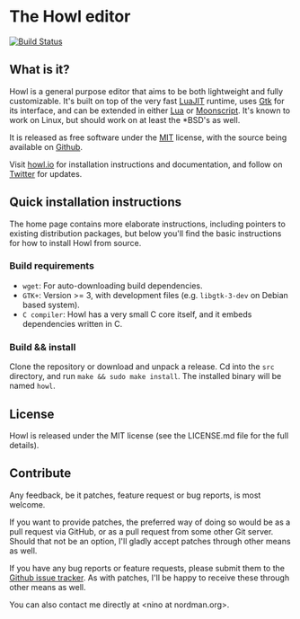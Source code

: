 # The Howl editor

[![Build Status](https://travis-ci.org/howl-editor/howl.png?branch=master)](https://travis-ci.org/howl-editor/howl)

## What is it?

Howl is a general purpose editor that aims to be both lightweight
and fully customizable. It's built on top of the very fast
[LuaJIT](http://luajit.org) runtime, uses [Gtk](http://www.gtk.org) for its
interface, and can be extended in either [Lua](http://www.lua.org) or
[Moonscript](http://www.moonscript.org). It's known to work on Linux, but
should work on at least the \*BSD's as well.

It is released as free software under the [MIT](http://opensource.org/licenses/MIT)
license, with the source being available on [Github](https://github.com/howl-editor/howl).

Visit [howl.io](http://howl.io) for installation instructions and documentation,
and follow on [Twitter](https://twitter.com/howleditor) for updates.

## Quick installation instructions

The home page contains more elaborate instructions, including pointers to
existing distribution packages, but below you'll find the basic instructions for
how to install Howl from source.

### Build requirements

- `wget`: For auto-downloading build dependencies.
- `GTK+`: Version >= 3, with development files (e.g. `libgtk-3-dev` on Debian
based system).
- `C compiler`: Howl has a very small C core itself, and it embeds
dependencies written in C.

### Build && install

Clone the repository or download and unpack a release. Cd into the `src`
directory, and run `make && sudo make install`. The installed binary will be
named `howl`.

## License

Howl is released under the MIT license (see the LICENSE.md file for the full
details).

## Contribute

Any feedback, be it patches, feature request or bug reports, is most welcome.

If you want to provide patches, the preferred way of doing so would be as a pull
request via GitHub, or as a pull request from some other Git server. Should that
not be an option, I'll gladly accept patches through other means as well.

If you have any bug reports or feature requests, please submit them to the
[Github issue tracker](https://github.com/howl-editor/howl/issues). As with
patches, I'll be happy to receive these through other means as well.

You can also contact me directly at \<nino at nordman.org\>.
